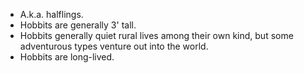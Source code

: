 - A.k.a. halflings.
- Hobbits are generally 3' tall.
- Hobbits generally quiet rural lives among their own kind, but some adventurous types venture out into the world. 
- Hobbits are long-lived.